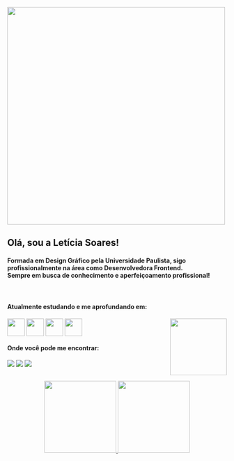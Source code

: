 <img width="500" src="https://i.imgur.com/Wsk0l9g.png"> <br>


## Olá, sou a Letícia Soares! 

#### Formada em Design Gráfico pela Universidade Paulista, sigo profissionalmente na área como Desenvolvedora Frontend. <br>Sempre em busca de conhecimento e aperfeiçoamento profissional! 

<div align="left" style="display: inline_block"><br>  
  <h4>Atualmente estudando e me aprofundando em: </h4>
  <img align="center" width="40" src="https://img.icons8.com/dusk/344/html-5.png">
  <img align="center" width="40" src="https://img.icons8.com/dusk/344/css3.png">
  <img align="center" width="40" src="https://img.icons8.com/dusk/344/javascript-logo.png">
  <img align="center" width="40" src="https://img.icons8.com/dusk/344/react.png">
  <img align="right" width="130" src="https://imgur.com/A6cCBpj.png">
</div>  
<div align="left"> 
  <h4>Onde você pode me encontrar: </h4>
  <a href="https://instagram.com/leticialist" target="_blank"><img src="https://img.shields.io/badge/-Instagram-%23d27ac9?style=for-the-badge&logo=instagram&logoColor=white" target="_blank"></a>
   <a href="https://www.linkedin.com/in/leticialist" target="_blank"><img src="https://img.shields.io/badge/-LinkedIn-%23d27ac9?style=for-the-badge&logo=linkedin&logoColor=white" target="_blank"></a> 
  <a href = "mailto:leticialist@gmail.com"><img src="https://img.shields.io/badge/-Gmail-d27ac9?style=for-the-badge&logo=gmail&logoColor=white" target="_blank"></a>  
</div>

## 

<div align="center">
  <a href="https://github.com/leticialist">
  <img height="165em" src="https://github-readme-stats.vercel.app/api?username=leticialist&show_icons=true&theme=cobalt&include_all_commits=true&count_private=true"/>
  <img height="165em"  src="https://github-readme-stats.vercel.app/api/top-langs/?username=leticialist&layout=compact&langs_count=6&theme=cobalt"/>
</div> 
  


